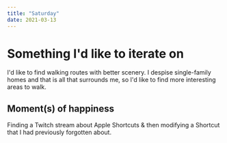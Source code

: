 ```yaml
--- 
title: "Saturday"
date: 2021-03-13
---
```


# Something I'd like to iterate on 

I'd like to find walking routes with better scenery. I despise single-family homes and that is all that surrounds me, so I'd like to find more interesting areas to walk.

## Moment(s) of happiness

Finding a Twitch stream about Apple Shortcuts & then modifying a Shortcut that I had previously forgotten about. 
